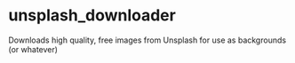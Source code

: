 # unsplash_downloader
Downloads high quality, free images from Unsplash for use as backgrounds (or whatever)
